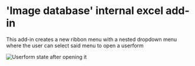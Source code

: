 'Image database' internal excel add-in
===================================

This add-in creates a new ribbon menu with a nested dropdown menu where the user can select said menu to open a userform  
  
![Userform state after opening it][userform]

[userform]: https://github.com/rolandsarosy/Excel-add-in-Copy-product-images/tree/master/github/img1.png "Userform state after opening it"  


